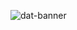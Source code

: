 ![dat-banner](https://user-images.githubusercontent.com/24431825/167815563-a8f5e464-39c4-40ab-aa74-31c8db1c6f7f.png)
